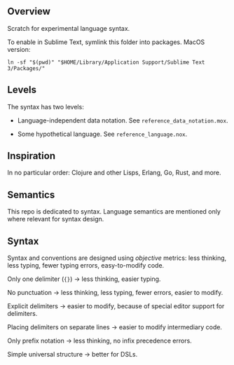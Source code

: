 ## Overview

Scratch for experimental language syntax.

To enable in Sublime Text, symlink this folder into packages. MacOS version:

    ln -sf "$(pwd)" "$HOME/Library/Application Support/Sublime Text 3/Packages/"

## Levels

The syntax has two levels:

* Language-independent data notation. See `reference_data_notation.mox`.

* Some hypothetical language. See `reference_language.nox`.

## Inspiration

In no particular order: Clojure and other Lisps, Erlang, Go, Rust, and more.

## Semantics

This repo is dedicated to syntax. Language semantics are mentioned only where relevant for syntax design.

## Syntax

Syntax and conventions are designed using _objective_ metrics: less thinking, less typing, fewer typing errors, easy-to-modify code.

Only one delimiter (`{}`) → less thinking, easier typing.

No punctuation → less thinking, less typing, fewer errors, easier to modify.

Explicit delimiters → easier to modify, because of special editor support for delimiters.

Placing delimiters on separate lines → easier to modify intermediary code.

Only prefix notation → less thinking, no infix precedence errors.

Simple universal structure → better for DSLs.
